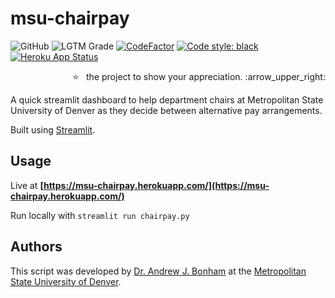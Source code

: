 # msu-chairpay

![GitHub](https://img.shields.io/github/license/Paradoxdruid/msu-chairpay?color=success)  ![LGTM Grade](https://img.shields.io/lgtm/grade/python/github/Paradoxdruid/msu-chairpay)  [![CodeFactor](https://www.codefactor.io/repository/github/paradoxdruid/msu-chairpay/badge)](https://www.codefactor.io/repository/github/paradoxdruid/msu-chairpay) [![Code style: black](https://img.shields.io/badge/code%20style-black-000000.svg)](https://github.com/ambv/black) [![Heroku App Status](http://heroku-shields.herokuapp.com/msu-chairpay)](https://msu-chairpay.herokuapp.com) 

<p align="right">
  ⭐ &nbsp;&nbsp;the project to show your appreciation. :arrow_upper_right:
</p>

A quick streamlit dashboard to help department chairs at Metropolitan State University of Denver as they decide between alternative pay arrangements.

Built using [Streamlit](https://github.com/streamlit/streamlit).

## Usage

Live at **[https://msu-chairpay.herokuapp.com/](https://msu-chairpay.herokuapp.com/)**

Run locally with `streamlit run chairpay.py`

## Authors

This script was developed by [Dr. Andrew J. Bonham](https://github.com/Paradoxdruid) at the [Metropolitan State University of Denver](https://www.msudenver.edu/).
